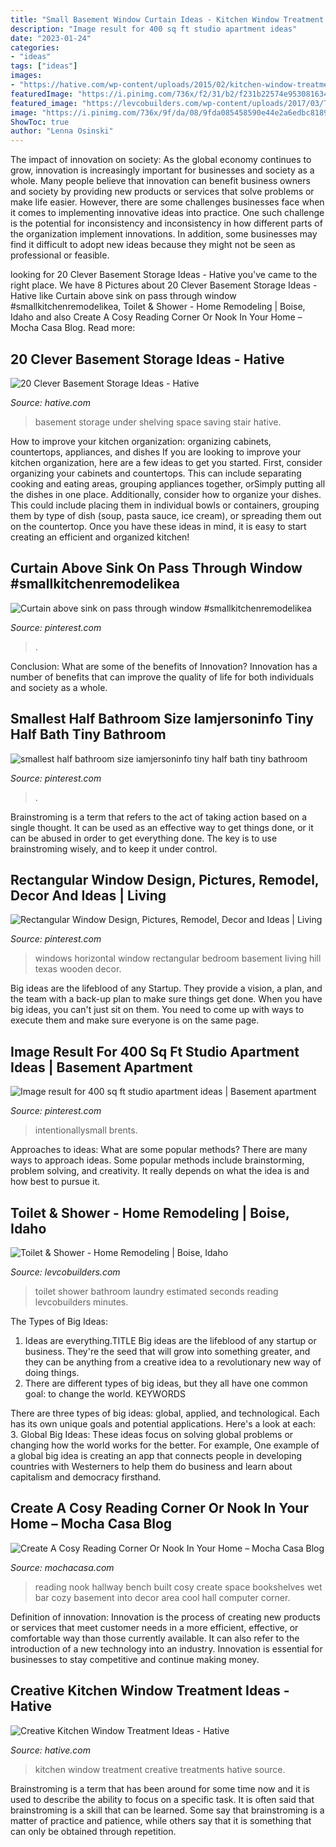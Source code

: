 ```yaml
---
title: "Small Basement Window Curtain Ideas - Kitchen Window Treatment Creative Treatments Hative Source"
description: "Image result for 400 sq ft studio apartment ideas"
date: "2023-01-24"
categories:
- "ideas"
tags: ["ideas"]
images:
- "https://hative.com/wp-content/uploads/2015/02/kitchen-window-treatments/5-kitchen-window-treatments.jpg"
featuredImage: "https://i.pinimg.com/736x/f2/31/b2/f231b22574e9530816348cc7fefd6f5b.jpg"
featured_image: "https://levcobuilders.com/wp-content/uploads/2017/03/Toilet-Shower.jpg"
image: "https://i.pinimg.com/736x/9f/da/08/9fda085458590e44e2a6edbc81890356.jpg"
ShowToc: true
author: "Lenna Osinski"
---
```



The impact of innovation on society:
As the global economy continues to grow, innovation is increasingly important for businesses and society as a whole. Many people believe that innovation can benefit business owners and society by providing new products or services that solve problems or make life easier. However, there are some challenges businesses face when it comes to implementing innovative ideas into practice. One such challenge is the potential for inconsistency and inconsistency in how different parts of the organization implement innovations. In addition, some businesses may find it difficult to adopt new ideas because they might not be seen as professional or feasible.

	

		
looking for 20 Clever Basement Storage Ideas - Hative you've came to the right place. We have 8 Pictures about 20 Clever Basement Storage Ideas - Hative like Curtain above sink on pass through window #smallkitchenremodelikea, Toilet &amp; Shower - Home Remodeling | Boise, Idaho and also Create A Cosy Reading Corner Or Nook In Your Home – Mocha Casa Blog. Read more:
		
    
## 20 Clever Basement Storage Ideas - Hative

<img loading=lazy src="https://hative.com/wp-content/uploads/2014/05/basement-storage-ideas/8-under-stair-space-saving-shelving.jpg" onerror="this.onerror=null;this.src='https://tse1.mm.bing.net/th?id=OIP.5Okxy6-XP6dIGwwWUNT-YgHaL3&amp;pid=15.1';" alt="20 Clever Basement Storage Ideas - Hative">

_Source: hative.com_

>basement storage under shelving space saving stair hative. 

	

How to improve your kitchen organization: organizing cabinets, countertops, appliances, and dishes
If you are looking to improve your kitchen organization, here are a few ideas to get you started. First, consider organizing your cabinets and countertops. This can include separating cooking and eating areas, grouping appliances together, orSimply putting all the dishes in one place. Additionally, consider how to organize your dishes. This could include placing them in individual bowls or containers, grouping them by type of dish (soup, pasta sauce, ice cream), or spreading them out on the countertop. Once you have these ideas in mind, it is easy to start creating an efficient and organized kitchen!

    
## Curtain Above Sink On Pass Through Window #smallkitchenremodelikea

<img loading=lazy src="https://i.pinimg.com/736x/f2/31/b2/f231b22574e9530816348cc7fefd6f5b.jpg" onerror="this.onerror=null;this.src='https://tse1.mm.bing.net/th?id=OIP.CA4kg0EwX_chPRoG85jwOQHaJ6&amp;pid=15.1';" alt="Curtain above sink on pass through window #smallkitchenremodelikea">

_Source: pinterest.com_

>. 

	

Conclusion: What are some of the benefits of Innovation?
Innovation has a number of benefits that can improve the quality of life for both individuals and society as a whole.

    
## Smallest Half Bathroom Size Iamjersoninfo Tiny Half Bath Tiny Bathroom

<img loading=lazy src="https://i.pinimg.com/736x/9f/da/08/9fda085458590e44e2a6edbc81890356.jpg" onerror="this.onerror=null;this.src='https://tse3.mm.bing.net/th?id=OIP.JFK4YF2P21L0YvZLskLFlwHaLL&amp;pid=15.1';" alt="smallest half bathroom size iamjersoninfo tiny half bath tiny bathroom">

_Source: pinterest.com_

>. 

	

Brainstroming is a term that refers to the act of taking action based on a single thought. It can be used as an effective way to get things done, or it can be abused in order to get everything done. The key is to use brainstroming wisely, and to keep it under control.

    
## Rectangular Window Design, Pictures, Remodel, Decor And Ideas | Living

<img loading=lazy src="https://i.pinimg.com/736x/24/41/86/24418621d29005b67b8f2a267f43c336--bedroom-wooden-floor-basement-windows.jpg" onerror="this.onerror=null;this.src='https://tse2.mm.bing.net/th?id=OIP.YzvCv3z_SoAspkjCXKPHZQHaJ4&amp;pid=15.1';" alt="Rectangular Window Design, Pictures, Remodel, Decor and Ideas | Living">

_Source: pinterest.com_

>windows horizontal window rectangular bedroom basement living hill texas wooden decor. 

	

Big ideas are the lifeblood of any Startup. They provide a vision, a plan, and the team with a back-up plan to make sure things get done. When you have big ideas, you can't just sit on them. You need to come up with ways to execute them and make sure everyone is on the same page.

    
## Image Result For 400 Sq Ft Studio Apartment Ideas | Basement Apartment

<img loading=lazy src="https://i.pinimg.com/736x/7c/82/f2/7c82f2c3e27f08da56929d0aef6ef943.jpg" onerror="this.onerror=null;this.src='https://tse2.mm.bing.net/th?id=OIP.c-PTufOTwPxyP1NtU47rYQHaE8&amp;pid=15.1';" alt="Image result for 400 sq ft studio apartment ideas | Basement apartment">

_Source: pinterest.com_

>intentionallysmall brents. 

	

Approaches to ideas: What are some popular methods?
There are many ways to approach ideas. Some popular methods include brainstorming, problem solving, and creativity. It really depends on what the idea is and how best to pursue it.

    
## Toilet &amp; Shower - Home Remodeling | Boise, Idaho

<img loading=lazy src="https://levcobuilders.com/wp-content/uploads/2017/03/Toilet-Shower.jpg" onerror="this.onerror=null;this.src='https://tse2.mm.bing.net/th?id=OIP.Y_1OwB6oUTHxebSrq9s4KgHaLH&amp;pid=15.1';" alt="Toilet &amp; Shower - Home Remodeling | Boise, Idaho">

_Source: levcobuilders.com_

>toilet shower bathroom laundry estimated seconds reading levcobuilders minutes. 

	

The Types of Big Ideas:
1. Ideas are everything.TITLE
Big ideas are the lifeblood of any startup or business. They're the seed that will grow into something greater, and they can be anything from a creative idea to a revolutionary new way of doing things.
2. There are different types of big ideas, but they all have one common goal: to change the world. KEYWORDS

There are three types of big ideas: global, applied, and technological. Each has its own unique goals and potential applications. Here's a look at each: 
3. Global Big Ideas: These ideas focus on solving global problems or changing how the world works for the better. For example, One example of a global big idea is creating an app that connects people in developing countries with Westerners to help them do business and learn about capitalism and democracy firsthand. 

    
## Create A Cosy Reading Corner Or Nook In Your Home – Mocha Casa Blog

<img loading=lazy src="http://www.mochacasa.com/blog/wp-content/uploads/2015/09/hallway-reading-nook.jpg" onerror="this.onerror=null;this.src='https://tse2.mm.bing.net/th?id=OIP.8mRdTxN4sk9TgQGeMpmgKQHaLH&amp;pid=15.1';" alt="Create A Cosy Reading Corner Or Nook In Your Home – Mocha Casa Blog">

_Source: mochacasa.com_

>reading nook hallway bench built cosy create space bookshelves wet bar cozy basement into decor area cool hall computer corner. 

	

Definition of innovation:
Innovation is the process of creating new products or services that meet customer needs in a more efficient, effective, or comfortable way than those currently available. It can also refer to the introduction of a new technology into an industry. Innovation is essential for businesses to stay competitive and continue making money.

    
## Creative Kitchen Window Treatment Ideas - Hative

<img loading=lazy src="https://hative.com/wp-content/uploads/2015/02/kitchen-window-treatments/5-kitchen-window-treatments.jpg" onerror="this.onerror=null;this.src='https://tse3.mm.bing.net/th?id=OIP.bVZojy_nv1TWIahUe3MNkwHaLH&amp;pid=15.1';" alt="Creative Kitchen Window Treatment Ideas - Hative">

_Source: hative.com_

>kitchen window treatment creative treatments hative source. 

	

Brainstroming is a term that has been around for some time now and it is used to describe the ability to focus on a specific task. It is often said that brainstroming is a skill that can be learned. Some say that brainstroming is a matter of practice and patience, while others say that it is something that can only be obtained through repetition.

